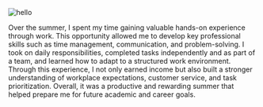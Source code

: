 <img src="/blog/images/cheese.jpeg" alt="hello">    

<p> Over the summer, I spent my time gaining valuable hands-on experience through work. This opportunity allowed me to develop key professional skills such as time management, communication, and problem-solving. I took on daily responsibilities, completed tasks independently and as part of a team, and learned how to adapt to a structured work environment. Through this experience, I not only earned income but also built a stronger understanding of workplace expectations, customer service, and task prioritization. Overall, it was a productive and rewarding summer that helped prepare me for future academic and career goals. </p>


